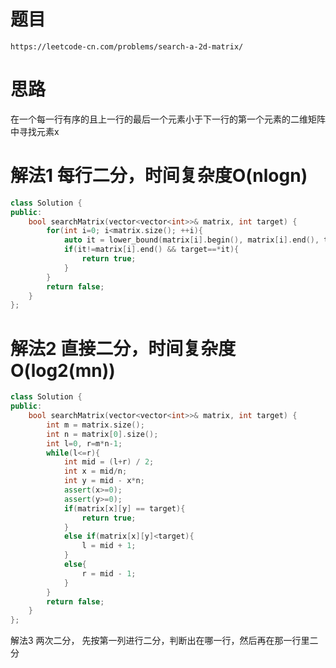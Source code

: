 # 题目
`https://leetcode-cn.com/problems/search-a-2d-matrix/`

# 思路
在一个每一行有序的且上一行的最后一个元素小于下一行的第一个元素的二维矩阵中寻找元素x


# 解法1 每行二分，时间复杂度O(nlogn)
```cpp
class Solution {
public:
    bool searchMatrix(vector<vector<int>>& matrix, int target) {
        for(int i=0; i<matrix.size(); ++i){
            auto it = lower_bound(matrix[i].begin(), matrix[i].end(), target);
            if(it!=matrix[i].end() && target==*it){
                return true;
            }
        }
        return false;
    }
};
```


# 解法2 直接二分，时间复杂度O(log2(mn))

```cpp
class Solution {
public:
    bool searchMatrix(vector<vector<int>>& matrix, int target) {
        int m = matrix.size();
        int n = matrix[0].size();
        int l=0, r=m*n-1;
        while(l<=r){
            int mid = (l+r) / 2;
            int x = mid/n;
            int y = mid - x*n;
            assert(x>=0);
            assert(y>=0);
            if(matrix[x][y] == target){
                return true;
            }
            else if(matrix[x][y]<target){
                l = mid + 1;
            }
            else{
                r = mid - 1;
            }
        }
        return false;
    }
};
```


解法3 两次二分， 先按第一列进行二分，判断出在哪一行，然后再在那一行里二分
